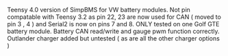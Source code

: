 Teensy 4.0 version of SimpBMS for VW battery modules.
Not pin compatable with Teensy 3.2 as pin 22, 23 are now used for CAN ( moved to pin 3 , 4 ) and Serial2 is now on pins 7 and 8.
ONLY tested on one Golf GTE battery module. Battery CAN read/write and gauge pwm function correctly.
Outlander charger added but untested ( as are all the other charger options )
